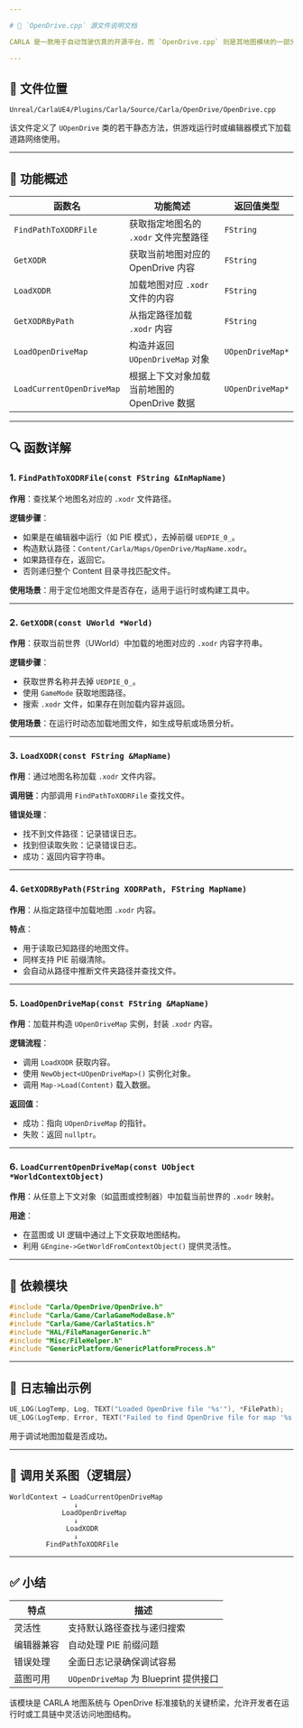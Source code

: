 ```yaml
---

# 📄 `OpenDrive.cpp` 源文件说明文档

CARLA 是一款用于自动驾驶仿真的开源平台，而 `OpenDrive.cpp` 则是其地图模块的一部分，实现了从磁盘加载 `.xodr`（OpenDRIVE 标准）文件的相关功能。

---
```


## 📁 文件位置

```
Unreal/CarlaUE4/Plugins/Carla/Source/Carla/OpenDrive/OpenDrive.cpp
```

该文件定义了 `UOpenDrive` 类的若干静态方法，供游戏运行时或编辑器模式下加载道路网络使用。

---

## 🧱 功能概述

| 函数名 | 功能简述 | 返回值类型 |
|--------|----------|-------------|
| `FindPathToXODRFile` | 获取指定地图名的 `.xodr` 文件完整路径 | `FString` |
| `GetXODR` | 获取当前地图对应的 OpenDrive 内容 | `FString` |
| `LoadXODR` | 加载地图对应 `.xodr` 文件的内容 | `FString` |
| `GetXODRByPath` | 从指定路径加载 `.xodr` 内容 | `FString` |
| `LoadOpenDriveMap` | 构造并返回 `UOpenDriveMap` 对象 | `UOpenDriveMap*` |
| `LoadCurrentOpenDriveMap` | 根据上下文对象加载当前地图的 OpenDrive 数据 | `UOpenDriveMap*` |

---

## 🔍 函数详解

### 1. `FindPathToXODRFile(const FString &InMapName)`

**作用**：查找某个地图名对应的 `.xodr` 文件路径。

**逻辑步骤**：
- 如果是在编辑器中运行（如 PIE 模式），去掉前缀 `UEDPIE_0_`。
- 构造默认路径：`Content/Carla/Maps/OpenDrive/MapName.xodr`。
- 如果路径存在，返回它。
- 否则递归整个 Content 目录寻找匹配文件。

**使用场景**：用于定位地图文件是否存在，适用于运行时或构建工具中。

---

### 2. `GetXODR(const UWorld *World)`

**作用**：获取当前世界（UWorld）中加载的地图对应的 `.xodr` 内容字符串。

**逻辑步骤**：
- 获取世界名称并去掉 `UEDPIE_0_`。
- 使用 `GameMode` 获取地图路径。
- 搜索 `.xodr` 文件，如果存在则加载内容并返回。

**使用场景**：在运行时动态加载地图文件，如生成导航或场景分析。

---

### 3. `LoadXODR(const FString &MapName)`

**作用**：通过地图名称加载 `.xodr` 文件内容。

**调用链**：内部调用 `FindPathToXODRFile` 查找文件。

**错误处理**：
- 找不到文件路径：记录错误日志。
- 找到但读取失败：记录错误日志。
- 成功：返回内容字符串。

---

### 4. `GetXODRByPath(FString XODRPath, FString MapName)`

**作用**：从指定路径中加载地图 `.xodr` 内容。

**特点**：
- 用于读取已知路径的地图文件。
- 同样支持 PIE 前缀清除。
- 会自动从路径中推断文件夹路径并查找文件。

---

### 5. `LoadOpenDriveMap(const FString &MapName)`

**作用**：加载并构造 `UOpenDriveMap` 实例，封装 `.xodr` 内容。

**逻辑流程**：
- 调用 `LoadXODR` 获取内容。
- 使用 `NewObject<UOpenDriveMap>()` 实例化对象。
- 调用 `Map->Load(Content)` 载入数据。

**返回值**：
- 成功：指向 `UOpenDriveMap` 的指针。
- 失败：返回 `nullptr`。

---

### 6. `LoadCurrentOpenDriveMap(const UObject *WorldContextObject)`

**作用**：从任意上下文对象（如蓝图或控制器）中加载当前世界的 `.xodr` 映射。

**用途**：
- 在蓝图或 UI 逻辑中通过上下文获取地图结构。
- 利用 `GEngine->GetWorldFromContextObject()` 提供灵活性。

---

## 🧰 依赖模块

```cpp
#include "Carla/OpenDrive/OpenDrive.h"
#include "Carla/Game/CarlaGameModeBase.h"
#include "Carla/Game/CarlaStatics.h"
#include "HAL/FileManagerGeneric.h"
#include "Misc/FileHelper.h"
#include "GenericPlatform/GenericPlatformProcess.h"
```

---

## 🧪 日志输出示例

```cpp
UE_LOG(LogTemp, Log, TEXT("Loaded OpenDrive file '%s'"), *FilePath);
UE_LOG(LogTemp, Error, TEXT("Failed to find OpenDrive file for map '%s'"), *MapName);
```

用于调试地图加载是否成功。

---

## 🔁 调用关系图（逻辑层）

```plaintext
WorldContext → LoadCurrentOpenDriveMap
                ↓
             LoadOpenDriveMap
                ↓
              LoadXODR
                ↓
         FindPathToXODRFile
```

---

## ✅ 小结

| 特点 | 描述 |
|------|------|
| 灵活性 | 支持默认路径查找与递归搜索 |
| 编辑器兼容 | 自动处理 PIE 前缀问题 |
| 错误处理 | 全面日志记录确保调试容易 |
| 蓝图可用 | `UOpenDriveMap` 为 Blueprint 提供接口 |

该模块是 CARLA 地图系统与 OpenDrive 标准接轨的关键桥梁，允许开发者在运行时或工具链中灵活访问地图结构。
